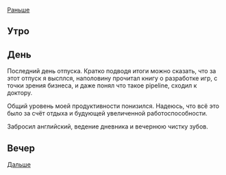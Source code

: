 [Раньше](2021.05.17.md)  
## Утро
## День
Последний день отпуска. Кратко подводя итоги можно сказать, что за этот отпуск я высплся, наполовину прочитал книгу о разработке игр, с точки зрения бизнеса, и даже понял что такое pipeline, сходил к доктору.

Общий уровень моей продуктивности понизился. Надеюсь, что всё это было за счёт отдыха и будующей увеличенной работоспособности.

Забросил английский, ведение дневника и вечернюю чистку зубов.
## Вечер
[Дальше](2021.05.19.md)
